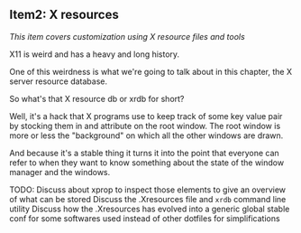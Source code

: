 ## Item2: X resources

*This item covers customization using X resource files and tools*


X11 is weird and has a heavy and long history.

One of this weirdness is what we're going to talk about in this chapter,
the X server resource database.

So what's that X resource db or xrdb for short?

Well, it's a hack that X programs use to keep track of some key value pair
by stocking them in and attribute on the root window. The root window is more or less the
"background" on which all the other windows are drawn.

And because it's a stable thing it turns it into the point that everyone
can refer to when they want to know something about the state of the
window manager and the windows.

TODO: 
Discuss about xprop to inspect those elements to give an overview of what can be stored
Discuss the .Xresources file and `xrdb` command line utility
Discuss how the .Xresources has evolved into a generic global stable
conf for some softwares used instead of other dotfiles for simplifications

